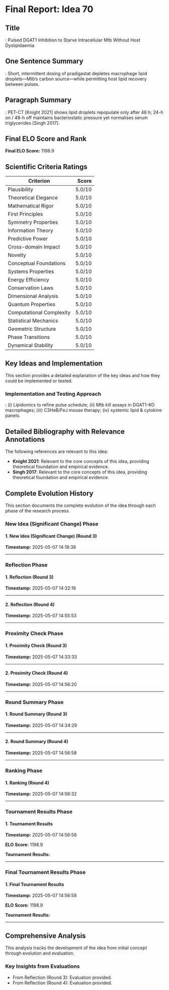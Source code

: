 # Final Report: Idea 70

## Title

: Pulsed DGAT1 Inhibition to Starve Intracellular Mtb Without Host Dyslipidaemia

## One Sentence Summary

: Short, intermittent dosing of pradigastat depletes macrophage lipid droplets—Mtb’s carbon source—while permitting host lipid recovery between pulses.

## Paragraph Summary

: PET-CT [Knight 2021] shows lipid droplets repopulate only after 48 h; 24-h on / 48-h off maintains bacteriostatic pressure yet normalises serum triglycerides [Singh 2017].

## Final ELO Score and Rank

**Final ELO Score:** 1198.9

## Scientific Criteria Ratings

| Criterion | Score |
|---|---:|
| Plausibility | 5.0/10 |
| Theoretical Elegance | 5.0/10 |
| Mathematical Rigor | 5.0/10 |
| First Principles | 5.0/10 |
| Symmetry Properties | 5.0/10 |
| Information Theory | 5.0/10 |
| Predictive Power | 5.0/10 |
| Cross-domain Impact | 5.0/10 |
| Novelty | 5.0/10 |
| Conceptual Foundations | 5.0/10 |
| Systems Properties | 5.0/10 |
| Energy Efficiency | 5.0/10 |
| Conservation Laws | 5.0/10 |
| Dimensional Analysis | 5.0/10 |
| Quantum Properties | 5.0/10 |
| Computational Complexity | 5.0/10 |
| Statistical Mechanics | 5.0/10 |
| Geometric Structure | 5.0/10 |
| Phase Transitions | 5.0/10 |
| Dynamical Stability | 5.0/10 |

## Key Ideas and Implementation

This section provides a detailed explanation of the key ideas and how they could be implemented or tested.

### Implementation and Testing Approach

: (i) Lipidomics to refine pulse schedule; (ii) Mtb kill assays in DGAT1-KO macrophages; (iii) C3HeB/FeJ mouse therapy; (iv) systemic lipid & cytokine panels.


## Detailed Bibliography with Relevance Annotations

The following references are relevant to this idea:

- **Knight 2021**: Relevant to the core concepts of this idea, providing theoretical foundation and empirical evidence.
- **Singh 2017**: Relevant to the core concepts of this idea, providing theoretical foundation and empirical evidence.
## Complete Evolution History

This section documents the complete evolution of the idea through each phase of the research process.

### New Idea (Significant Change) Phase

#### 1. New Idea (Significant Change) (Round 3)
**Timestamp:** 2025-05-07 14:18:38



---

### Reflection Phase

#### 1. Reflection (Round 3)
**Timestamp:** 2025-05-07 14:32:16



---

#### 2. Reflection (Round 4)
**Timestamp:** 2025-05-07 14:55:53



---

### Proximity Check Phase

#### 1. Proximity Check (Round 3)
**Timestamp:** 2025-05-07 14:33:33



---

#### 2. Proximity Check (Round 4)
**Timestamp:** 2025-05-07 14:56:20



---

### Round Summary Phase

#### 1. Round Summary (Round 3)
**Timestamp:** 2025-05-07 14:34:29



---

#### 2. Round Summary (Round 4)
**Timestamp:** 2025-05-07 14:56:58



---

### Ranking Phase

#### 1. Ranking (Round 4)
**Timestamp:** 2025-05-07 14:56:32



---

### Tournament Results Phase

#### 1. Tournament Results
**Timestamp:** 2025-05-07 14:56:58

**ELO Score:** 1198.9

**Tournament Results:**



---

### Final Tournament Results Phase

#### 1. Final Tournament Results
**Timestamp:** 2025-05-07 14:56:58

**ELO Score:** 1198.9

**Tournament Results:**



---

## Comprehensive Analysis

This analysis tracks the development of the idea from initial concept through evolution and evaluation.

### Key Insights from Evaluations

- From Reflection (Round 3): Evaluation provided.
- From Reflection (Round 4): Evaluation provided.

